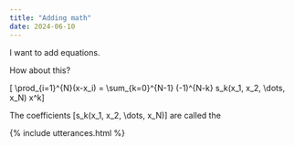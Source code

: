 ```yaml
---
title: "Adding math"
date: 2024-06-10
---
```


I want to add equations. 

How about this?

\[ \prod_{i=1}^{N}(x-x_i) = \sum_{k=0}^{N-1} (-1)^{N-k} s_k(x_1, x_2, \dots, x_N) x^k\]

The coefficients \[s_k(x_1, x_2, \dots, x_N)\] are called the 



{% include utterances.html %}
